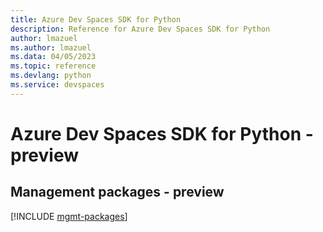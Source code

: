 ```yaml
---
title: Azure Dev Spaces SDK for Python
description: Reference for Azure Dev Spaces SDK for Python
author: lmazuel
ms.author: lmazuel
ms.data: 04/05/2023
ms.topic: reference
ms.devlang: python
ms.service: devspaces
---
```

# Azure Dev Spaces SDK for Python - preview

## Management packages - preview
[!INCLUDE [mgmt-packages](dev-spaces-mgmt-index.md)]